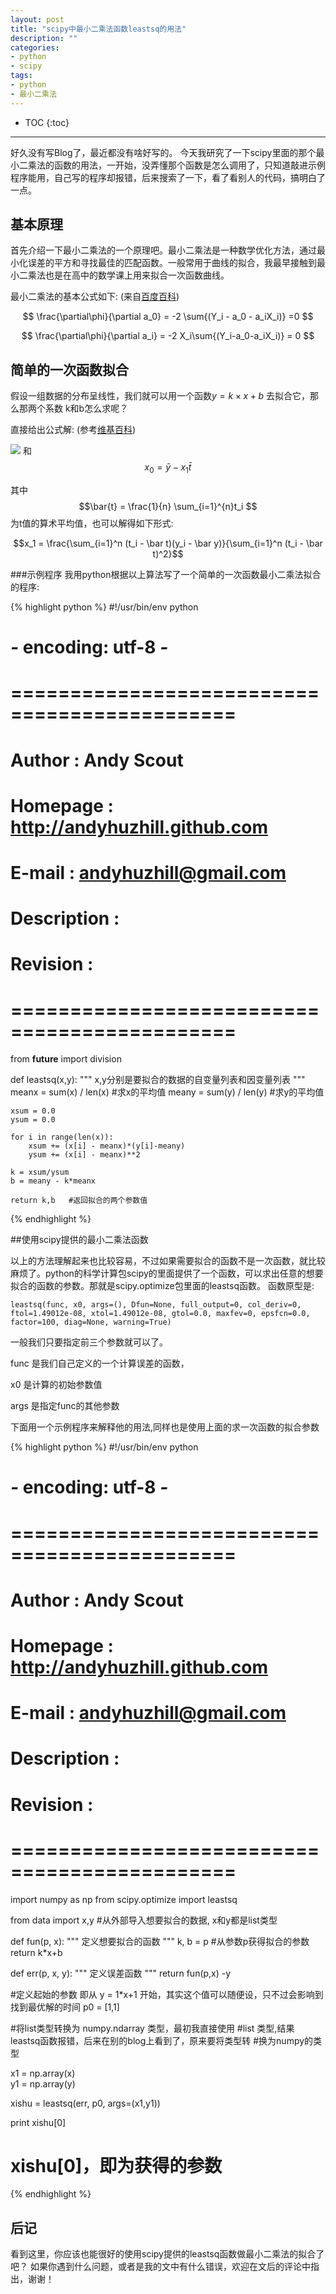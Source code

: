 ```yaml
---
layout: post
title: "scipy中最小二乘法函数leastsq的用法"
description: ""
categories: 
- python
- scipy
tags: 
- python
- 最小二乘法
---
```


* TOC
{:toc}
<hr/>

好久没有写Blog了，最近都没有啥好写的。 今天我研究了一下scipy里面的那个最小二乘法的函数的用法，一开始，没弄懂那个函数是怎么调用了，只知道敲进示例程序能用，自己写的程序却报错，后来搜索了一下，看了看别人的代码，搞明白了一点。

## 基本原理

首先介绍一下最小二乘法的一个原理吧。最小二乘法是一种数学优化方法，通过最小化误差的平方和寻找最佳的匹配函数。一般常用于曲线的拟合，我最早接触到最小二乘法也是在高中的数学课上用来拟合一次函数曲线。

最小二乘法的基本公式如下: (来自[百度百科][baidubaike])

$$ \frac{\partial\phi}{\partial a_0} = -2 \sum{(Y_i - a_0 - a_iX_i)}  =0 $$ 

$$ \frac{\partial\phi}{\partial a_i} = -2 X_i\sum{(Y_i-a_0-a_iX_i)} = 0 $$

## 简单的一次函数拟合

假设一组数据的分布呈线性，我们就可以用一个函数$y=k\times x +b$ 去拟合它，那么那两个系数 k和b怎么求呢？

直接给出公式解: (参考[维基百科][wiki])


![](http://upload.wikimedia.org/math/0/c/8/0c801c7273d9dbf67f98db26e31063cd.png)
和
$$ x_0 = \bar{y} - x_1\bar{t} $$
 
其中$$\bar{t} = \frac{1}{n} \sum_{i=1}^{n}t_i $$为t值的算术平均值，也可以解得如下形式:
 
$$x_1 = \frac{\sum_{i=1}^n (t_i - \bar t)(y_i - \bar y)}{\sum_{i=1}^n (t_i - \bar t)^2}$$
 
###示例程序
 我用python根据以上算法写了一个简单的一次函数最小二乘法拟合的程序:

{% highlight python  %}
#!/usr/bin/env python
# *-* encoding: utf-8 *-*
#
# =============================================
#      Author   : Andy Scout
#    Homepage   : http://andyhuzhill.github.com
#    E-mail     : andyhuzhill@gmail.com
#
#  Description  :
#  Revision     :
#
# =============================================

from __future__ import division

def leastsq(x,y):
    """
    x,y分别是要拟合的数据的自变量列表和因变量列表
    """
    meanx = sum(x) / len(x)   #求x的平均值
    meany = sum(y) / len(y)   #求y的平均值

    xsum = 0.0
    ysum = 0.0

    for i in range(len(x)):
        xsum += (x[i] - meanx)*(y[i]-meany)
        ysum += (x[i] - meanx)**2

    k = xsum/ysum
    b = meany - k*meanx

    return k,b   #返回拟合的两个参数值

{% endhighlight %}


##使用scipy提供的最小二乘法函数

以上的方法理解起来也比较容易，不过如果需要拟合的函数不是一次函数，就比较麻烦了。python的科学计算包scipy的里面提供了一个函数，可以求出任意的想要拟合的函数的参数。那就是scipy.optimize包里面的leastsq函数。
函数原型是:

    leastsq(func, x0, args=(), Dfun=None, full_output=0, col_deriv=0, ftol=1.49012e-08, xtol=1.49012e-08, gtol=0.0, maxfev=0, epsfcn=0.0, factor=100, diag=None, warning=True)

一般我们只要指定前三个参数就可以了。

func  是我们自己定义的一个计算误差的函数，

x0    是计算的初始参数值

args  是指定func的其他参数

下面用一个示例程序来解释他的用法,同样也是使用上面的求一次函数的拟合参数

{% highlight python  %}
#!/usr/bin/env python
# *-* encoding: utf-8 *-*
#
# =============================================
#      Author   : Andy Scout
#    Homepage   : http://andyhuzhill.github.com
#    E-mail     : andyhuzhill@gmail.com
#
#  Description  :
#  Revision     :
#
# =============================================

import numpy as np
from scipy.optimize import leastsq

from data import x,y  #从外部导入想要拟合的数据, x和y都是list类型

def fun(p, x):
    """
    定义想要拟合的函数
    """
    k, b = p  #从参数p获得拟合的参数
    return k*x+b

def err(p, x, y):
    """
    定义误差函数
    """
    return fun(p,x) -y

#定义起始的参数 即从 y = 1*x+1 开始，其实这个值可以随便设，只不过会影响到找到最优解的时间
p0 = [1,1]   

#将list类型转换为 numpy.ndarray 类型，最初我直接使用
#list 类型,结果 leastsq函数报错，后来在别的blog上看到了，原来要将类型转
#换为numpy的类型

x1 = np.array(x)  
y1 = np.array(y)

xishu = leastsq(err, p0, args=(x1,y1))

print xishu[0]

# xishu[0]，即为获得的参数

{% endhighlight %}

## 后记

看到这里，你应该也能很好的使用scipy提供的leastsq函数做最小二乘法的拟合了吧？
如果你遇到什么问题，或者是我的文中有什么错误，欢迎在文后的评论中指出，谢谢！


[baidubaike]:   http://baike.baidu.com/view/139822.htm#1
[wiki]:  http://zh.wikipedia.org/wiki/%E6%9C%80%E5%B0%8F%E4%BA%8C%E4%B9%98%E6%B3%95
